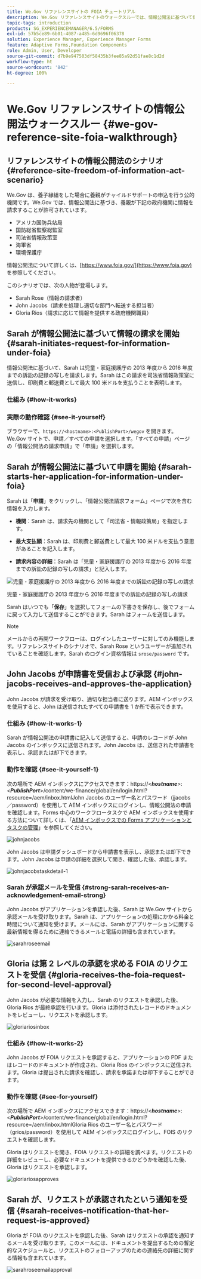 ```yaml
---
title: We.Gov リファレンスサイトの FOIA チュートリアル
description: We.Gov リファレンスサイトのウォークスルーでは、情報公開法に基づいて個人から請求された情報の受け取りと開示を、どのように官公庁が AEM Forms を使用して行っているかを説明しています。
topic-tags: introduction
products: SG_EXPERIENCEMANAGER/6.5/FORMS
exl-id: 57b5ce89-6b01-4087-a485-6d9696f06378
solution: Experience Manager, Experience Manager Forms
feature: Adaptive Forms,Foundation Components
role: Admin, User, Developer
source-git-commit: d7b9e947503df58435b3fee85a92d51fae8c1d2d
workflow-type: ht
source-wordcount: '842'
ht-degree: 100%

---
```


# We.Gov リファレンスサイトの情報公開法ウォークスルー {#we-gov-reference-site-foia-walkthrough}

## リファレンスサイトの情報公開法のシナリオ {#reference-site-freedom-of-information-act-scenario}

We.Gov は、養子縁組をした場合に養親がチャイルドサポートの申込を行う公的機関です。We.Gov では、情報公開法に基づき、養親が下記の政府機関に情報を請求することが許可されています。

* アメリカ国防兵站局
* 国防総省監察総監室
* 司法省情報政策室
* 海軍省
* 環境保護庁

情報公開法について詳しくは、[https://www.foia.gov/](https://www.foia.gov) を参照してください。

このシナリオでは、次の人物が登場します。

* Sarah Rose（情報の請求者）
* John Jacobs（請求を処理し適切な部門へ転送する担当者）
* Gloria Rios（請求に応じて情報を提供する政府機関職員）

## Sarah が情報公開法に基づいて情報の請求を開始 {#sarah-initiates-request-for-information-under-foia}

情報公開法に基づいて、Sarah は児童・家庭援護庁の 2013 年度から 2016 年度までの訴訟の記録の写しを請求します。Sarah はこの請求を司法省情報政策室に送信し、印刷費と郵送費として最大 100 米ドルを支払うことを表明します。

### 仕組み {#how-it-works}

### 実際の動作確認 {#see-it-yourself}

ブラウザーで、`https://<hostname>:<PublishPort>/wegov` を開きます。We.Gov サイトで、申請／すべての申請を選択します。「すべての申請」ページの「情報公開法の請求申請」で「申請」を選択します。

## Sarah が情報公開法に基づいて申請を開始 {#sarah-starts-her-application-for-information-under-foia}

Sarah は「**申請**」をクリックし、「情報公開法請求フォーム」ページで次を含む情報を入力します。

* **機関**：Sarah は、請求先の機関として「司法省 - 情報政策局」を指定します。

* **最大支払額**：Sarah は、印刷費と郵送費として最大 100 米ドルを支払う意思があることを記入します。
* **請求内容の詳細**：Sarah は「児童・家庭援護庁の 2013 年度から 2016 年度までの訴訟の記録の写しの請求」と記入します。

![児童・家庭援護庁の 2013 年度から 2016 年度までの訴訟の記録の写しの請求](assets/sarahfiosform.png)

児童・家庭援護庁の 2013 年度から 2016 年度までの訴訟の記録の写しの請求

Sarah はいつでも「**保存**」を選択してフォームの下書きを保存し、後でフォームに戻って入力して送信することができます。Sarah はフォームを送信します。

>[!NOTE]
>
>メールからの再開ワークフローは、ログインしたユーザーに対してのみ機能します。リファレンスサイトのシナリオで、Sarah Rose というユーザーが追加されていることを確認します。Sarah のログイン資格情報は `srose/password` です。

## John Jacobs が申請書を受信および承認 {#john-jacobs-receives-and-approves-the-application}

John Jacobs が請求を受け取り、適切な担当者に送ります。AEM インボックスを使用すると、John は送信されたすべての申請書を 1 か所で表示できます。

### 仕組み {#how-it-works-1}

Sarah が情報公開法の申請書に記入して送信すると、申請のレコードが John Jacobs のインボックスに送信されます。John Jacobs は、送信された申請書を表示し、承認または却下できます。

### 動作を確認 {#see-it-yourself-1}

次の場所で AEM インボックスにアクセスできます：https://&lt;***hostname***>:&lt;***PublishPort***>/content/we-finance/global/en/login.html?resource=/aem/inbox.htmlJohn Jacobs のユーザー名とパスワード（jjacobs／password）を使用して AEM インボックスにログインし、情報公開法の申請を確認します。Forms 中心のワークフロータスクで AEM インボックスを使用する方法について詳しくは、「[AEM インボックスでの Forms アプリケーションとタスクの管理](/help/forms/using/manage-applications-inbox.md)」を参照してください。

![johnjacobs](assets/johnjacobs.png)

John Jacobs は申請ダッシュボードから申請書を表示し、承認または却下できます。John Jacobs は申請の詳細を選択して開き、確認した後、承認します。

![johnjacobstaskdetail-1](assets/johnjacobstaskdetail-1.png)

### <strong>Sarah が承認メールを受信</strong> {#strong-sarah-receives-an-acknowledgement-email-strong}

John Jacobs がアプリケーションを承認した後、Sarah は We.Gov サイトから承認メールを受け取ります。Sarah は、アプリケーションの処理にかかる料金と時間について通知を受けます。メールには、Sarah がアプリケーションに関する最新情報を得るために連絡できるメールと電話の詳細も含まれています。

![sarahroseemail](assets/sarahroseemail.png)

## Gloria は第 2 レベルの承認を求める FOIA のリクエストを受信 {#gloria-receives-the-foia-request-for-second-level-approval}

John Jacobs が必要な情報を入力し、Sarah のリクエストを承認した後、Gloria Rios が最終承認を行います。Gloria は添付されたレコードのドキュメントをレビューし、リクエストを承認します。

![gloriariosinbox](assets/gloriariosinbox.png)

### 仕組み {#how-it-works-2}

John Jacobs が FOIA リクエストを承認すると、アプリケーションの PDF またはレコードのドキュメントが作成され、Gloria Rios のインボックスに送信されます。Gloria は提出された請求を確認し、請求を承諾または却下することができます。

### 動作を確認 {#see-for-yourself}

次の場所で AEM インボックスにアクセスできます：https://&lt;***hostname***>:&lt;***PublishPort***>/content/we-finance/global/en/login.html?resource=/aem/inbox.htmlGloria Rios のユーザー名とパスワード（grios/password）を使用して AEM インボックスにログインし、FOIS のリクエストを確認します。

Gloria はリクエストを開き、FOIA リクエストの詳細を調べます。リクエストの詳細をレビューし、必要なドキュメントを提供できるかどうかを確認した後、Gloria はリクエストを承認します。

![gloriariosapproves](assets/gloriariosapproves.png)

## Sarah が、リクエストが承認されたという通知を受信 {#sarah-receives-notification-that-her-request-is-approved}

Gloria が FOIA のリクエストを承認した後、Sarah はリクエストの承認を通知するメールを受け取ります。このメールには、ドキュメントを提出するための暫定的なスケジュールと、リクエストのフォローアップのための連絡先の詳細に関する情報も含まれています。

![sarahroseemailapproval](assets/sarahroseemailapproval.png)
